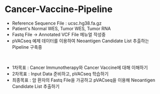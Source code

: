 # Cancer-Vaccine-Pipeline

* Reference Sequence File : ucsc.hg38.fa.gz
* Patient's Normal WES, Tumor WES, Tumor RNA
* Fastq File -> Annotated VCF File 메뉴얼 작성중
* pVACseq 예제 데이터를 이용하여 Neoantigen Candidate List 추출하는 Pipeline 구축중
<br/>

* 1차목표 : Cancer Immunotherapy와 Cancer Vaccine에 대해 이해하기
* 2차목표 : Input Data 준비하고, pVACseq 학습하기
* 최종목표 : 암 환자의 Fastq File을 가공하고 pVACseq을 이용해 Neoantigen Candidate List 추출하기
